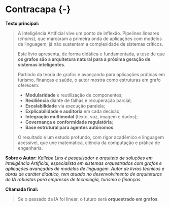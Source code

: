 

# Contracapa {-}

**Texto principal:**

> A Inteligência Artificial vive um ponto de inflexão.
> Pipelines lineares (*chains*), que marcaram a primeira onda de aplicações com modelos de linguagem, já não sustentam a complexidade de sistemas críticos.
>
> Este livro apresenta, de forma didática e fundamentada, a tese de que **os grafos são a arquitetura natural para a próxima geração de sistemas inteligentes**.
>
> Partindo da teoria de grafos e avançando para aplicações práticas em turismo, finanças e saúde, o autor mostra como estruturas em grafo oferecem:
>
> * **Modularidade** e reutilização de componentes;
> * **Resiliência** diante de falhas e recuperação parcial;
> * **Escalabilidade** via execução paralela;
> * **Explicabilidade e auditoria** em cada decisão;
> * **Integração multimodal** (texto, voz, imagem e dados);
> * **Governança e conformidade regulatória**;
> * **Base estrutural para agentes autônomos**.
>
> O resultado é um estudo profundo, com rigor acadêmico e linguagem acessível, que une matemática, ciência da computação e prática de engenharia.

**Sobre o Autor:**
*Kallebe Lins é pesquisador e arquiteto de soluções em Inteligência Artificial, especialista em sistemas orquestrados com grafos e aplicações avançadas de modelos de linguagem. Autor de livros técnicos e obras de caráter didático, tem atuado no desenvolvimento de arquiteturas de IA robustas para empresas de tecnologia, turismo e finanças.*

**Chamada final:**

> Se o passado da IA foi linear,
> o futuro será **orquestrado em grafos**.
